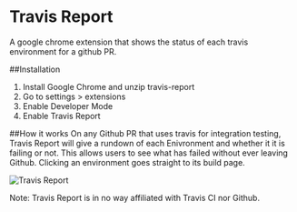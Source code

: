 # Travis Report
A google chrome extension that shows the status of each travis environment for a github PR.

##Installation
1. Install Google Chrome and unzip travis-report
2. Go to settings > extensions
3. Enable Developer Mode
4. Enable Travis Report

##How it works
On any Github PR that uses travis for integration testing, Travis Report will give a rundown of each Enivronment and whether it it is failing or not. This allows users to see what has failed without ever leaving Github. Clicking an environment goes straight to its build page.

![Travis Report](http://i.imgur.com/avA8qNp.png)

Note: Travis Report is in no way affiliated with Travis CI nor Github.
